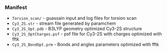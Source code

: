 ### Manifest

* `Torsion_scan/` - guassain input and log files for torsion scan
* `Cy3_2S.str` - stream file generated by paramchem
* `Cy3_2S_Opt.pdb` - B3LYP geometry optimized Cy3-2S structure
* `Cy3_2S_OptCharges.psf` - psf file for Cy3-2S with charges optimized with fftk
* `Cy3_2S_BondOpt.prm` - Bonds and angles parameters optimized with fftk
